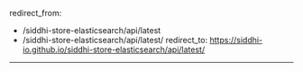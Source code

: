 redirect_from:
  - /siddhi-store-elasticsearch/api/latest
  - /siddhi-store-elasticsearch/api/latest/
redirect_to: https://siddhi-io.github.io/siddhi-store-elasticsearch/api/latest/
---
